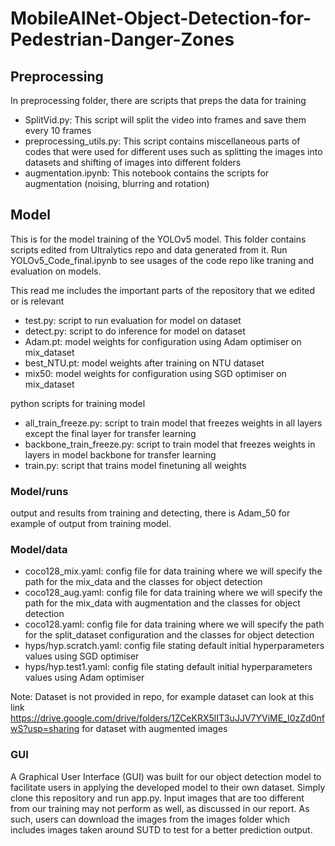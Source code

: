 # MobileAINet-Object-Detection-for-Pedestrian-Danger-Zones

## Preprocessing
In preprocessing folder, there are scripts that preps the data for training

- SplitVid.py:
This script will split the video into frames and save them every 10 frames
- preprocessing_utils.py:
This script contains miscellaneous parts of codes that were used for different uses such as splitting the images into datasets and shifting of images into different folders
- augmentation.ipynb:
This notebook contains the scripts for augmentation (noising, blurring and rotation)

## Model
This is for the model training of the YOLOv5 model. This folder contains scripts edited from Ultralytics repo and data generated from it. Run YOLOv5_Code_final.ipynb to see usages of the code repo like traning and evaluation on models.

This read me includes the important parts of the repository that we edited or is relevant

- test.py:
script to run evaluation for model on dataset
- detect.py:
script to do inference for model on dataset
- Adam.pt:
model weights for configuration using Adam optimiser on mix_dataset
- best_NTU.pt:
model weights after training on NTU dataset
- mix50:
model weights for configuration using SGD optimiser on mix_dataset

python scripts for training model
- all_train_freeze.py:
script to train model that freezes weights in all layers except the final layer for transfer learning
- backbone_train_freeze.py:
script to train model that freezes weights in layers in model backbone for transfer learning
- train.py:
script that trains model finetuning all weights
### Model/runs
output and results from training and detecting, there is Adam_50 for example of output from training model.

### Model/data
- coco128_mix.yaml:
config file for data training where we will specify the path for the mix_data and the classes for object detection
- coco128_aug.yaml:
config file for data training where we will specify the path for the mix_data with augmentation and the classes for object detection
- coco128.yaml:
config file for data training where we will specify the path for the split_dataset configuration and the classes for object detection
- hyps/hyp.scratch.yaml:
config file stating default initial hyperparameters values using SGD optimiser
- hyps/hyp.test1.yaml:
config file stating default initial hyperparameters values using Adam optimiser

Note: Dataset is not provided in repo, for example dataset can look at this link https://drive.google.com/drive/folders/1ZCeKRX5lIT3uJJV7YViME_I0zZd0nfwS?usp=sharing for dataset with augmented images

### GUI
A Graphical User Interface (GUI) was built for our object detection model to facilitate users in applying the developed model to their own dataset. Simply clone this repository and run app.py. Input images that are too different from our training may not perform as well, as discussed in our report. As such, users can download the images from the images folder which includes images taken around SUTD to test for a better prediction output.
